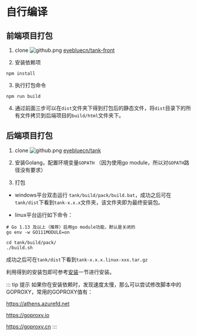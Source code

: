 # 自行编译

## 前端项目打包
1. clone  ![](/github.png "github.png") [eyebluecn/tank-front](https://github.com/eyebluecn/tank-front)

2. 安装依赖项
```
npm install
```
3. 执行打包命令
```
npm run build
```
4. 通过前面三步可以在`dist`文件夹下得到打包后的静态文件，将`dist`目录下的所有文件拷贝到后端项目的`build/html`文件夹下。

## 后端项目打包

1. clone ![](/github.png "github.png") [eyebluecn/tank](https://github.com/eyebluecn/tank)

2. 安装Golang，配置环境变量`GOPATH` （因为使用go module，所以对`GOPATH`路径没有要求）

3. 打包

- windows平台双击运行 `tank/build/pack/build.bat`，成功之后可在`tank/dist`下看到`tank-x.x.x`文件夹，该文件夹即为最终安装包。

- linux平台运行如下命令：
```
# Go 1.13 及以上（推荐）启用go module功能，默认是关闭的
go env -w GO111MODULE=on

cd tank/build/pack/
./build.sh
```
成功之后可在`tank/dist`下看到`tank-x.x.x.linux-xxx.tar.gz`

利用得到的安装包即可参考[安装](install.md)一节进行安装。

::: tip 提示
如果你在安装依赖时，发现速度太慢，那么可以尝试修改脚本中的GOPROXY，常用的GOPROXY值有：

https://athens.azurefd.net

https://goproxy.io

https://goproxy.cn
:::
